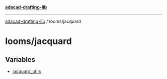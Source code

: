 [**adacad-drafting-lib**](../../README.md)

***

[adacad-drafting-lib](../../modules.md) / looms/jacquard

# looms/jacquard

## Variables

- [jacquard\_utils](variables/jacquard_utils.md)
